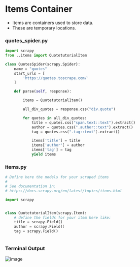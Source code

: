 #   Items Container

- Items are containers used to store data.
- These are temporary locations.

### quotes_spider.py
```python
import scrapy
from ..items import QuotetutorialItem

class QuotesSpider(scrapy.Spider):
    name = "quotes"
    start_urls = [
        'https://quotes.toscrape.com/'
    ]

    def parse(self, response):

        items = QuotetutorialItem()

        all_div_quotes = response.css("div.quote")

        for quotes in all_div_quotes:
            title = quotes.css("span.text::text").extract()
            author = quotes.css(".author::text").extract()
            tag = quotes.css(".tag::text").extract()

            items['title'] = title
            items['author'] = author
            items['tag'] = tag
            yield items
```

### items.py
```python
# Define here the models for your scraped items
#
# See documentation in:
# https://docs.scrapy.org/en/latest/topics/items.html

import scrapy


class QuotetutorialItem(scrapy.Item):
    # define the fields for your item here like:
    title = scrapy.Field()
    author = scrapy.Field()
    tag = scrapy.Field()
   

```

### Terminal Output 
![image](https://user-images.githubusercontent.com/80588277/192129428-dbb00a4e-1a0d-4cbc-956a-2c10d3f057df.png)
